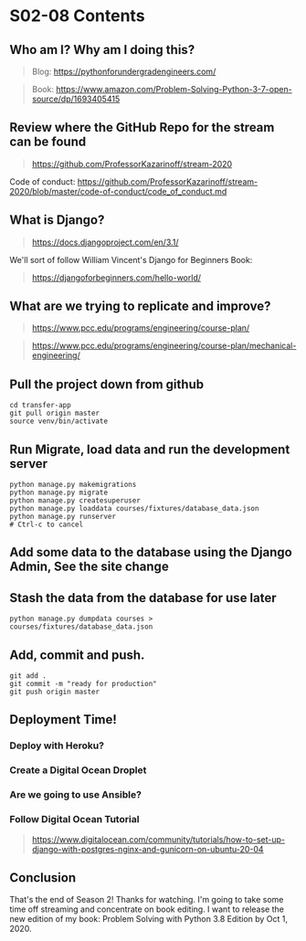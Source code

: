 # S02-08 Contents

## Who am I? Why am I doing this?

 > Blog: https://pythonforundergradengineers.com/

 > Book: https://www.amazon.com/Problem-Solving-Python-3-7-open-source/dp/1693405415

## Review where the GitHub Repo for the stream can be found

 > https://github.com/ProfessorKazarinoff/stream-2020

Code of conduct: https://github.com/ProfessorKazarinoff/stream-2020/blob/master/code-of-conduct/code_of_conduct.md


## What is Django?

 > https://docs.djangoproject.com/en/3.1/

We'll sort of follow William Vincent's Django for Beginners Book:

 > https://djangoforbeginners.com/hello-world/

## What are we trying to replicate and improve?

 > https://www.pcc.edu/programs/engineering/course-plan/

 > https://www.pcc.edu/programs/engineering/course-plan/mechanical-engineering/

## Pull the project down from github

```
cd transfer-app
git pull origin master
source venv/bin/activate
```

## Run Migrate, load data and run the development server

```
python manage.py makemigrations
python manage.py migrate
python manage.py createsuperuser
python manage.py loaddata courses/fixtures/database_data.json
python manage.py runserver
# Ctrl-c to cancel
```

## Add some data to the database using the Django Admin, See the site change

## Stash the data from the database for use later

```
python manage.py dumpdata courses > courses/fixtures/database_data.json
```

## Add, commit and push.

```
git add .
git commit -m "ready for production"
git push origin master
```

## Deployment Time!

### Deploy with Heroku?

### Create a Digital Ocean Droplet

### Are we going to use Ansible?

### Follow Digital Ocean Tutorial

 > https://www.digitalocean.com/community/tutorials/how-to-set-up-django-with-postgres-nginx-and-gunicorn-on-ubuntu-20-04

## Conclusion

That's the end of Season 2! Thanks for watching. I'm going to take some time off streaming and concentrate on book editing. I want to release the new edition of my book: Problem Solving with Python 3.8 Edition by Oct 1, 2020. 
